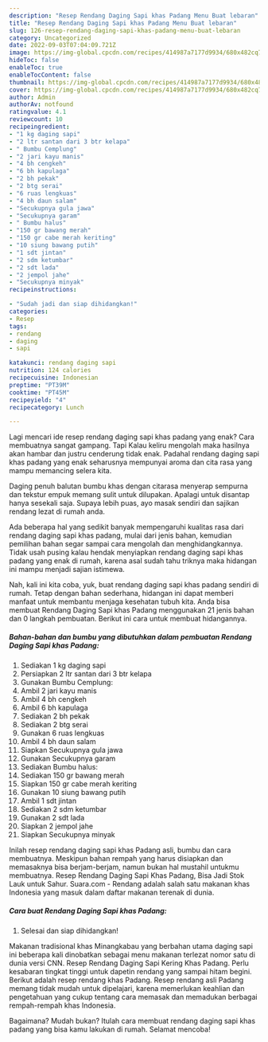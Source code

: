 ```yaml
---
description: "Resep Rendang Daging Sapi khas Padang Menu Buat lebaran"
title: "Resep Rendang Daging Sapi khas Padang Menu Buat lebaran"
slug: 126-resep-rendang-daging-sapi-khas-padang-menu-buat-lebaran
category: Uncategorized
date: 2022-09-03T07:04:09.721Z
image: https://img-global.cpcdn.com/recipes/414987a7177d9934/680x482cq70/rendang-daging-sapi-khas-padang-foto-resep-utama.jpg
hideToc: false
enableToc: true
enableTocContent: false
thumbnail: https://img-global.cpcdn.com/recipes/414987a7177d9934/680x482cq70/rendang-daging-sapi-khas-padang-foto-resep-utama.jpg
cover: https://img-global.cpcdn.com/recipes/414987a7177d9934/680x482cq70/rendang-daging-sapi-khas-padang-foto-resep-utama.jpg
author: Admin
authorAv: notfound
ratingvalue: 4.1
reviewcount: 10
recipeingredient:
- "1 kg daging sapi"
- "2 ltr santan dari 3 btr kelapa"
- " Bumbu Cemplung"
- "2 jari kayu manis"
- "4 bh cengkeh"
- "6 bh kapulaga"
- "2 bh pekak"
- "2 btg serai"
- "6 ruas lengkuas"
- "4 bh daun salam"
- "Secukupnya gula jawa"
- "Secukupnya garam"
- " Bumbu halus"
- "150 gr bawang merah"
- "150 gr cabe merah keriting"
- "10 siung bawang putih"
- "1 sdt jintan"
- "2 sdm ketumbar"
- "2 sdt lada"
- "2 jempol jahe"
- "Secukupnya minyak"
recipeinstructions:

- "Sudah jadi dan siap dihidangkan!"
categories:
- Resep
tags:
- rendang
- daging
- sapi

katakunci: rendang daging sapi 
nutrition: 124 calories
recipecuisine: Indonesian
preptime: "PT39M"
cooktime: "PT45M"
recipeyield: "4"
recipecategory: Lunch

---
```



Lagi mencari ide resep rendang daging sapi khas padang yang enak? Cara membuatnya sangat gampang. Tapi Kalau keliru mengolah maka hasilnya akan hambar dan justru cenderung tidak enak. Padahal rendang daging sapi khas padang yang enak seharusnya mempunyai aroma dan cita rasa yang mampu memancing selera kita.


Daging penuh balutan bumbu khas dengan citarasa menyerap sempurna dan tekstur empuk memang sulit untuk dilupakan. Apalagi untuk disantap hanya sesekali saja. Supaya lebih puas, ayo masak sendiri dan sajikan rendang lezat di rumah anda.

Ada beberapa hal yang sedikit banyak mempengaruhi kualitas rasa dari rendang daging sapi khas padang, mulai dari jenis bahan, kemudian pemilihan bahan segar sampai cara mengolah dan menghidangkannya. Tidak usah pusing kalau hendak menyiapkan rendang daging sapi khas padang yang enak di rumah, karena asal sudah tahu triknya maka hidangan ini mampu menjadi sajian istimewa.


Nah, kali ini kita coba, yuk, buat rendang daging sapi khas padang sendiri di rumah. Tetap dengan bahan sederhana, hidangan ini dapat memberi manfaat untuk membantu menjaga kesehatan tubuh kita. Anda bisa membuat Rendang Daging Sapi khas Padang menggunakan 21 jenis bahan dan 0 langkah pembuatan. Berikut ini cara untuk membuat hidangannya.

<!--inarticleads1-->

##### Bahan-bahan dan bumbu yang dibutuhkan dalam pembuatan Rendang Daging Sapi khas Padang:

1. Sediakan 1 kg daging sapi
1. Persiapkan 2 ltr santan dari 3 btr kelapa
1. Gunakan  Bumbu Cemplung:
1. Ambil 2 jari kayu manis
1. Ambil 4 bh cengkeh
1. Ambil 6 bh kapulaga
1. Sediakan 2 bh pekak
1. Sediakan 2 btg serai
1. Gunakan 6 ruas lengkuas
1. Ambil 4 bh daun salam
1. Siapkan Secukupnya gula jawa
1. Gunakan Secukupnya garam
1. Sediakan  Bumbu halus:
1. Sediakan 150 gr bawang merah
1. Siapkan 150 gr cabe merah keriting
1. Gunakan 10 siung bawang putih
1. Ambil 1 sdt jintan
1. Sediakan 2 sdm ketumbar
1. Gunakan 2 sdt lada
1. Siapkan 2 jempol jahe
1. Siapkan Secukupnya minyak


Inilah resep rendang daging sapi khas Padang asli, bumbu dan cara membuatnya. Meskipun bahan rempah yang harus disiapkan dan memasaknya bisa berjam-berjam, namun bukan hal mustahil untukmu membuatnya. Resep Rendang Daging Sapi Khas Padang, Bisa Jadi Stok Lauk untuk Sahur. Suara.com - Rendang adalah salah satu makanan khas Indonesia yang masuk dalam daftar makanan terenak di dunia. 

<!--inarticleads2-->

##### Cara buat Rendang Daging Sapi khas Padang:


1. Selesai dan siap dihidangkan!

Makanan tradisional khas Minangkabau yang berbahan utama daging sapi ini beberapa kali dinobatkan sebagai menu makanan terlezat nomor satu di dunia versi CNN. Resep Rendang Daging Sapi Kering Khas Padang. Perlu kesabaran tingkat tinggi untuk dapetin rendang yang sampai hitam begini. Berikut adalah resep rendang khas Padang. Resep rendang asli Padang memang tidak mudah untuk dipelajari, karena memerlukan keahlian dan pengetahuan yang cukup tentang cara memasak dan memadukan berbagai rempah-rempah khas Indonesia. 

Bagaimana? Mudah bukan? Itulah cara membuat rendang daging sapi khas padang yang bisa kamu lakukan di rumah. Selamat mencoba!
